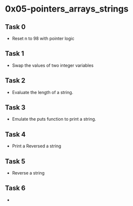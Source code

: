 # 0x05-pointers_arrays_strings

## Task 0
* Reset n to 98 with pointer logic

## Task 1
* Swap the values of two integer variables

## Task 2
*  Evaluate the length of a string.

## Task 3
* Emulate the puts function to print a string.

## Task 4
* Print a Reversed a string

## Task 5
* Reverse a string

## Task 6
*   
